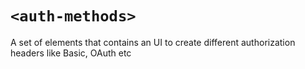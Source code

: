 # `<auth-methods>`

A set of elements that contains an UI to create different authorization headers like Basic, OAuth etc

